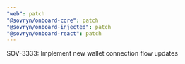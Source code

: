 ```yaml
---
"web": patch
"@sovryn/onboard-core": patch
"@sovryn/onboard-injected": patch
"@sovryn/onboard-react": patch
---
```


SOV-3333: Implement new wallet connection flow updates
